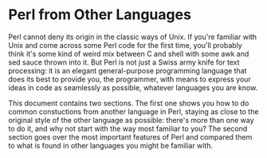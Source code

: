 # Perl from Other Languages

Perl cannot deny its origin in the classic ways of Unix. If you're familiar
with Unix and come across some Perl code for the first time, you'll probably
think it's some kind of weird mix between C and shell with some awk and sed
sauce thrown into it. But Perl is not just a Swiss army knife for text
processing: it is an elegant general-purpose programming language that does its
best to provide you, the programmer, with means to express your ideas in code
as seamlessly as possible, whatever languages you are know.

This document contains two sections. The first one shows you how to do common
constuctions from another language in Perl, staying as close to the original
style of the other language as possible: there's more than one way to do it, and
why not start with the way most familiar to you? The second section goes over
the most important features of Perl and compared them to what is found in other
languages you might be familiar with.
